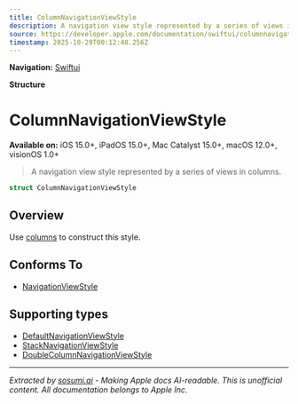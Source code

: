 ```yaml
---
title: ColumnNavigationViewStyle
description: A navigation view style represented by a series of views in columns.
source: https://developer.apple.com/documentation/swiftui/columnnavigationviewstyle
timestamp: 2025-10-29T00:12:48.256Z
---
```


**Navigation:** [Swiftui](/documentation/swiftui)

**Structure**

# ColumnNavigationViewStyle

**Available on:** iOS 15.0+, iPadOS 15.0+, Mac Catalyst 15.0+, macOS 12.0+, visionOS 1.0+

> A navigation view style represented by a series of views in columns.

```swift
struct ColumnNavigationViewStyle
```

## Overview

Use [columns](/documentation/swiftui/navigationviewstyle/columns) to construct this style.

## Conforms To

- [NavigationViewStyle](/documentation/swiftui/navigationviewstyle)

## Supporting types

- [DefaultNavigationViewStyle](/documentation/swiftui/defaultnavigationviewstyle)
- [StackNavigationViewStyle](/documentation/swiftui/stacknavigationviewstyle)
- [DoubleColumnNavigationViewStyle](/documentation/swiftui/doublecolumnnavigationviewstyle)

---

*Extracted by [sosumi.ai](https://sosumi.ai) - Making Apple docs AI-readable.*
*This is unofficial content. All documentation belongs to Apple Inc.*
